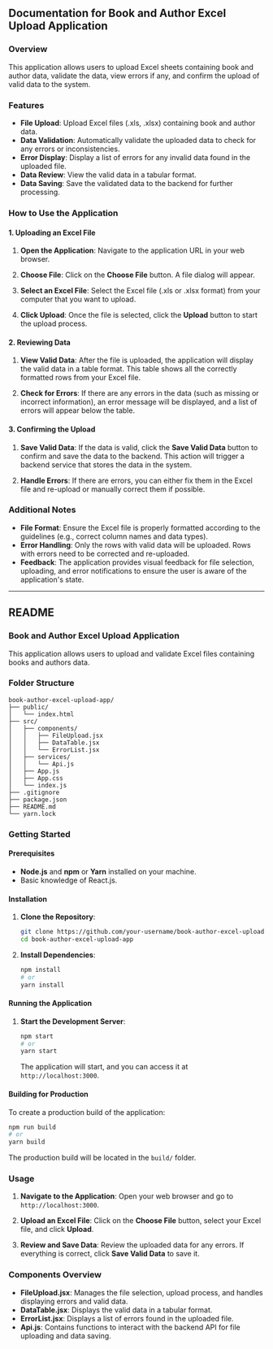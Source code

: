 ## **Documentation for Book and Author Excel Upload Application**

### **Overview**

This application allows users to upload Excel sheets containing book and author data, validate the data, view errors if any, and confirm the upload of valid data to the system.

### **Features**

- **File Upload**: Upload Excel files (.xls, .xlsx) containing book and author data.
- **Data Validation**: Automatically validate the uploaded data to check for any errors or inconsistencies.
- **Error Display**: Display a list of errors for any invalid data found in the uploaded file.
- **Data Review**: View the valid data in a tabular format.
- **Data Saving**: Save the validated data to the backend for further processing.

### **How to Use the Application**

#### **1. Uploading an Excel File**

1. **Open the Application**: Navigate to the application URL in your web browser.
   
2. **Choose File**: Click on the **Choose File** button. A file dialog will appear.

3. **Select an Excel File**: Select the Excel file (.xls or .xlsx format) from your computer that you want to upload.

4. **Click Upload**: Once the file is selected, click the **Upload** button to start the upload process.

#### **2. Reviewing Data**

1. **View Valid Data**: After the file is uploaded, the application will display the valid data in a table format. This table shows all the correctly formatted rows from your Excel file.
   
2. **Check for Errors**: If there are any errors in the data (such as missing or incorrect information), an error message will be displayed, and a list of errors will appear below the table.

#### **3. Confirming the Upload**

1. **Save Valid Data**: If the data is valid, click the **Save Valid Data** button to confirm and save the data to the backend. This action will trigger a backend service that stores the data in the system.

2. **Handle Errors**: If there are errors, you can either fix them in the Excel file and re-upload or manually correct them if possible.

### **Additional Notes**

- **File Format**: Ensure the Excel file is properly formatted according to the guidelines (e.g., correct column names and data types).
- **Error Handling**: Only the rows with valid data will be uploaded. Rows with errors need to be corrected and re-uploaded.
- **Feedback**: The application provides visual feedback for file selection, uploading, and error notifications to ensure the user is aware of the application's state.

---

## **README**

### **Book and Author Excel Upload Application**

This application allows users to upload and validate Excel files containing books and authors data.

### **Folder Structure**

```plaintext
book-author-excel-upload-app/
├── public/
│   └── index.html
├── src/
│   ├── components/
│   │   ├── FileUpload.jsx
│   │   ├── DataTable.jsx
│   │   └── ErrorList.jsx
│   ├── services/
│   │   └── Api.js
│   ├── App.js
│   ├── App.css
│   └── index.js
├── .gitignore
├── package.json
├── README.md
└── yarn.lock
```

### **Getting Started**

#### **Prerequisites**

- **Node.js** and **npm** or **Yarn** installed on your machine.
- Basic knowledge of React.js.

#### **Installation**

1. **Clone the Repository**:

   ```bash
   git clone https://github.com/your-username/book-author-excel-upload-app.git
   cd book-author-excel-upload-app
   ```

2. **Install Dependencies**:

   ```bash
   npm install
   # or
   yarn install
   ```

#### **Running the Application**

1. **Start the Development Server**:

   ```bash
   npm start
   # or
   yarn start
   ```

   The application will start, and you can access it at `http://localhost:3000`.

#### **Building for Production**

To create a production build of the application:

```bash
npm run build
# or
yarn build
```

The production build will be located in the `build/` folder.

### **Usage**

1. **Navigate to the Application**: Open your web browser and go to `http://localhost:3000`.

2. **Upload an Excel File**: Click on the **Choose File** button, select your Excel file, and click **Upload**.

3. **Review and Save Data**: Review the uploaded data for any errors. If everything is correct, click **Save Valid Data** to save it.

### **Components Overview**

- **FileUpload.jsx**: Manages the file selection, upload process, and handles displaying errors and valid data.
- **DataTable.jsx**: Displays the valid data in a tabular format.
- **ErrorList.jsx**: Displays a list of errors found in the uploaded file.
- **Api.js**: Contains functions to interact with the backend API for file uploading and data saving.
